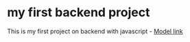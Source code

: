 # my first backend project 

This is my first project on backend with javascript - [Model link](https://app.eraser.io/workspace/utbU08ByVZT3T5ActjnM?origin=share)